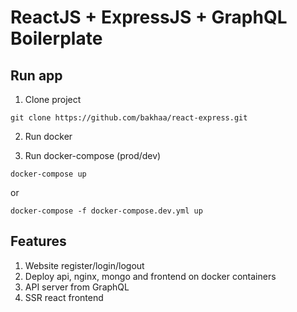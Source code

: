 # ReactJS + ExpressJS + GraphQL Boilerplate

## Run app

1. Clone project

```
git clone https://github.com/bakhaa/react-express.git
```

2. Run docker

3. Run docker-compose (prod/dev)

```
docker-compose up
```

or

```
docker-compose -f docker-compose.dev.yml up
```

## Features

1. Website register/login/logout
2. Deploy api, nginx, mongo and frontend on docker containers
3. API server from GraphQL
4. SSR react frontend
